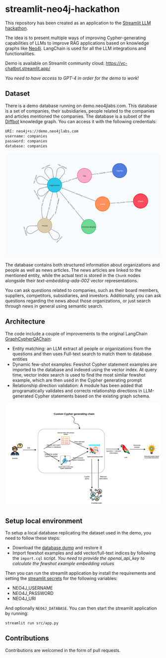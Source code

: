 # streamlit-neo4j-hackathon

This repository has been created as an application to the [Streamlit LLM hackathon](https://streamlit.io/community/llm-hackathon-2023).

The idea is to present multiple ways of improving Cypher-generating capabilities of LLMs to improve RAG applications based on knowledge graphs like [Neo4j](https://neo4j.com/). LangChain is used for all the LLM integrations and functionalities.

Demo is available on Streamlit community cloud: https://vc-chatbot.streamlit.app/

*You need to have access to GPT-4 in order for the demo to work!*

## Dataset

There is a demo database running on demo.neo4jlabs.com. This database is a set of companies, their subsidiaries, people related to the companies and articles mentioned the companies. The database is a subset of the [Diffbot](https://www.diffbot.com/) knowledge graph. You can access it with the following credentials:

```
URI: neo4j+s://demo.neo4jlabs.com
username: companies
password: companies
database: companies
```

![Graph schema](schema.png)

The database contains both structured information about organizations and people as well as news articles.
The news articles are linked to the mentioned entity, while the actual text is stored in the `Chunk` nodes alongside their _text-embedding-ada-002_ vector representations.

You can ask questions related to companies, such as their board members, suppliers, competitors, subsidiaries, and investors. Additionally, you can ask questions regarding the news about those organizations, or just search through news in general using semantic search.

## Architecture

The code include a couple of improvements to the original LangChain [GraphCypherQAChain](https://python.langchain.com/docs/use_cases/more/graph/graph_cypher_qa):

* Entity matching: an LLM extract all people or organizations from the questions and then uses Full-text search to match them to database entities
* Dynamic few-shot examples: Fewshot Cypher statement examples are imported to the database and indexed using the vector index. At query time, vector index search is used to find the most similar fewshot example, which are then used in the Cypher generating prompt
* Relationship direction validation: A module has been added that programatically validates and corrects relationship directions in LLM-generated Cypher statements based on the existing graph schema.

![Chain](chain.png)

## Setup local environment

To setup a local database replicating the dataset used in the demo, you need to follow these steps:

* Download the [database dump](https://drive.google.com/file/d/1HY9Zkxvj3s6-KonAuF8hCrd8ZGptOy2Y/view?usp=sharing) and restore it
* Import fewshot examples and add vector/full-text indices by following the `import.cql` script. _You need to provide the openai_api_key to calculate the fewshot example embedding values_

Then you can run the streamlit application by install the requirements and setting the [streamlit secrets](https://docs.streamlit.io/streamlit-community-cloud/deploy-your-app/secrets-management) for the following variables:

* NEO4J_USERNAME
* NEO4J_PASSWORD
* NEO4J_URI

And optionally `NEO4J_DATABASE`. You can then start the streamlit application by running:

```
streamlit run src/app.py
```

## Contributions

Contributions are welcomed in the form of pull requests.